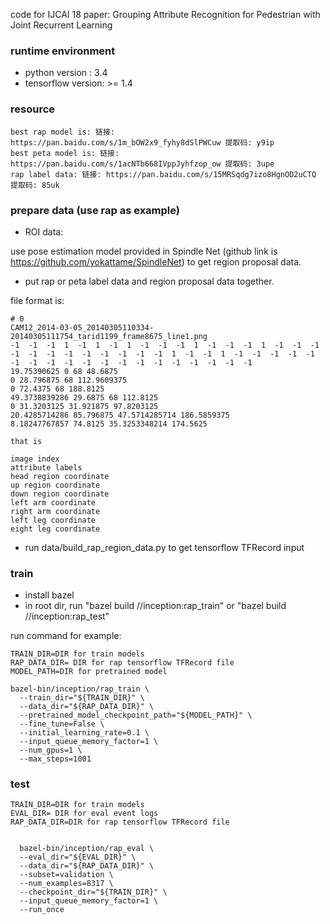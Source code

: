 
code for IJCAI 18 paper: Grouping Attribute Recognition for Pedestrian with Joint Recurrent Learning

### runtime environment

- python version : 3.4
- tensorflow version: >= 1.4

### resource
    best rap model is: 链接: https://pan.baidu.com/s/1m_bOW2x9_fyhy8dSlPWCuw 提取码: y9ip 
    best peta model is: 链接: https://pan.baidu.com/s/1acNTb668IVppJyhfzop_ow 提取码: 3upe
    rap label data: 链接: https://pan.baidu.com/s/15MRSqdg7izo8HgnOD2uCTQ 提取码: 85uk 

### prepare data (use rap as example)
- ROI data: 

use pose estimation model provided in Spindle Net (github link is https://github.com/yokattame/SpindleNet)  to get region proposal data.
    
- put rap or peta label data and region proposal data together.

file format is:

    # 0 
    CAM12_2014-03-05_20140305110334-20140305111754_tarid1199_frame8675_line1.png
    -1  -1  -1  1  -1  1  -1  1  -1  -1  -1  1  -1  -1  -1  1  -1  -1  -1  -1  -1  -1  -1  -1  -1  -1  -1  -1  1  -1  -1  1  -1  -1  -1  -1  -1  -1  -1  -1  -1  -1  -1  -1  -1  -1  -1  -1  -1  -1  -1
    19.75390625 0 68 48.6875
    0 28.796875 68 112.9609375
    0 72.4375 68 188.8125
    49.3738839286 29.6875 68 112.8125
    0 31.3203125 31.921875 97.8203125
    20.4285714286 85.796875 47.5714285714 186.5859375
    8.18247767857 74.8125 35.3253348214 174.5625
    
    that is

    image index
    attribute labels
    head region coordinate
    up region coordinate
    down region coordinate
    left arm coordinate
    right arm coordinate
    left leg coordinate
    eight leg coordinate
- run data/build_rap_region_data.py to get tensorflow TFRecord input


### train


- install bazel
- in root dir, run  "bazel build //inception:rap_train"  or "bazel build //inception:rap_test"



run command for example:

    TRAIN_DIR=DIR for train models
    RAP_DATA_DIR= DIR for rap tensorflow TFRecord file
    MODEL_PATH=DIR for pretrained model
    
    bazel-bin/inception/rap_train \
      --train_dir="${TRAIN_DIR}" \
      --data_dir="${RAP_DATA_DIR}" \
      --pretrained_model_checkpoint_path="${MODEL_PATH}" \
      --fine_tune=False \
      --initial_learning_rate=0.1 \
      --input_queue_memory_factor=1 \
      --num_gpus=1 \
      --max_steps=1001
      
### test
        
    TRAIN_DIR=DIR for train models
    EVAL_DIR= DIR for eval event logs
    RAP_DATA_DIR=DIR for rap tensorflow TFRecord file

        
      bazel-bin/inception/rap_eval \
      --eval_dir="${EVAL_DIR}" \
      --data_dir="${RAP_DATA_DIR}" \
      --subset=validation \
      --num_examples=8317 \
      --checkpoint_dir="${TRAIN_DIR}" \
      --input_queue_memory_factor=1 \
      --run_once
      


